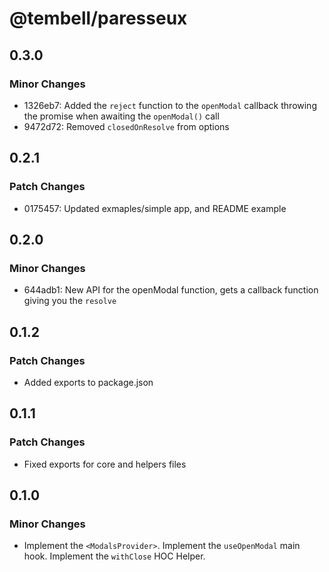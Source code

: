 # @tembell/paresseux

## 0.3.0

### Minor Changes

- 1326eb7: Added the `reject` function to the `openModal` callback
  throwing the promise when awaiting the `openModal()` call
- 9472d72: Removed `closedOnResolve` from options

## 0.2.1

### Patch Changes

- 0175457: Updated exmaples/simple app, and README example

## 0.2.0

### Minor Changes

- 644adb1: New API for the openModal function, gets a callback function giving you the `resolve`

## 0.1.2

### Patch Changes

- Added exports to package.json

## 0.1.1

### Patch Changes

- Fixed exports for core and helpers files

## 0.1.0

### Minor Changes

- Implement the `<ModalsProvider>`.
  Implement the `useOpenModal` main hook.
  Implement the `withClose` HOC Helper.

